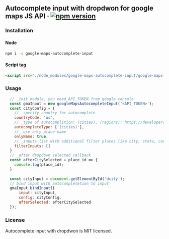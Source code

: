 ## Autocomplete input with dropdwon for google maps JS API  &middot; [![npm version](https://img.shields.io/npm/v/react.svg?style=flat)](https://www.npmjs.com/package/google-maps-autocomplete-input)

### Installation
#### Node
```bash
npm i -s google-maps-autocomplete-input 
```
#### Script tag
```html
<script src="./node_modules/google-maps-autocomplete-input/google-maps-autocomplete-input.min.js"></script>
```

### Usage
```js
  // _init module, you need API_TOKEN from google console
  const gmaInput = new googleMapsAutocompleteInput('<API_TOKEN>');
  const cityConfig = {
    // _specify country for autocomplete
    countryCode: 'us',
    // _type of autocomplition: (cities), (regions): https://developers.google.com/maps/documentation/javascript/places-autocomplete
    autocompleteType: ['(cities)'],
    // _use only place name
    onlyName: true,
    // _inputs list with additional filter places like city, state, country
    filterInputs: []
  } 
  // _after dropdown selected callback
  const afterCitySelected = place_id => {
    console.log(place_id);
  }
  
  const cityInput = document.getElementById('dcity');
  // bind input with autocompletetion to input
  gmaInput.bindInput({
      input: cityInput, 
      config: cityConfig,
      afterSelected: afterCitySelected
  });
```

### License
Autocomplete input with dropdwon is MIT licensed.